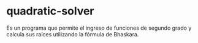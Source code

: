 # quadratic-solver
Es un programa que permite el ingreso de funciones de segundo grado y calcula sus raíces utilizando la fórmula de Bhaskara.
